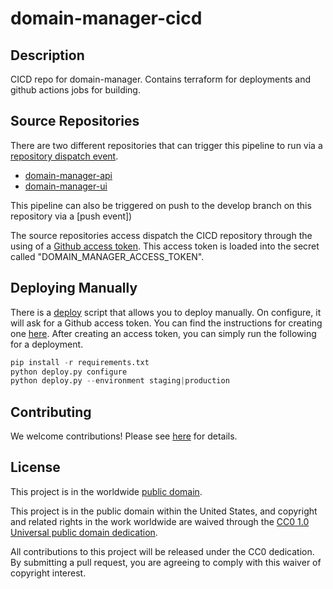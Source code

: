 # domain-manager-cicd

## Description

CICD repo for domain-manager. Contains terraform for deployments and github actions jobs for building.

## Source Repositories

There are two different repositories that can trigger this pipeline to run via a [repository dispatch event](https://docs.github.com/en/actions/reference/events-that-trigger-workflows#repository_dispatch).

- [domain-manager-api](https://github.com/cisagov/domain-manager-api)
- [domain-manager-ui](https://github.com/cisagov/domain-manager-ui)

This pipeline can also be triggered on push to the develop branch on this repository via a [push event])

The source repositories access dispatch the CICD repository through the using of a [Github access token](https://docs.github.com/en/github/authenticating-to-github/keeping-your-account-and-data-secure/creating-a-personal-access-token). This access token is loaded into the secret called "DOMAIN_MANAGER_ACCESS_TOKEN".

## Deploying Manually

There is a [deploy](deploy.py) script that allows you to deploy manually. On configure, it will ask for a Github access token. You can find the instructions for creating one [here](https://docs.github.com/en/github/authenticating-to-github/keeping-your-account-and-data-secure/creating-a-personal-access-token). After creating an access token, you can simply run the following for a deployment.

```python
pip install -r requirements.txt
python deploy.py configure
python deploy.py --environment staging|production
```

## Contributing

We welcome contributions! Please see [here](CONTRIBUTING.md) for
details.

## License

This project is in the worldwide [public domain](LICENSE).

This project is in the public domain within the United States, and
copyright and related rights in the work worldwide are waived through
the [CC0 1.0 Universal public domain
dedication](https://creativecommons.org/publicdomain/zero/1.0/).

All contributions to this project will be released under the CC0
dedication. By submitting a pull request, you are agreeing to comply
with this waiver of copyright interest.
